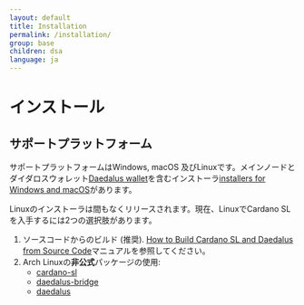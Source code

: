 ```yaml
---
layout: default
title: Installation
permalink: /installation/
group: base
children: dsa
language: ja
---
```


<!--# Installation-->
# インストール

<!--## Supported Platforms-->
## サポートプラットフォーム

<!--Supported platforms are Windows, macOS and Linux. There are
[installers for Windows and macOS](https://daedaluswallet.io/#download),
which include a main node and [Daedalus wallet](https://github.com/input-output-hk/daedalus).-->
サポートプラットフォームはWindows, macOS 及びLinuxです。メインノードとダイダロスウォレット[Daedalus wallet](https://github.com/input-output-hk/daedalus)を含むインストーラ[installers for Windows and macOS](https://daedaluswallet.io/#download)があります。

<!--Linux installer is going to be released soon. Currently, there are two options to
get Cardano SL on Linux:-->
Linuxのインストーラは間もなくリリースされます。現在、LinuxでCardano SLを入手するには2つの選択肢があります。

<!--1. Build from the source code (recommended). Please refer to [How to Build Cardano SL and Daedalus from
Source Code](https://github.com/input-output-hk/cardano-sl/blob/develop/docs/how-to/build-cardano-sl-and-daedalus-from-source-code.md) manual.
2. Use **unofficial** packages for Arch Linux:
   * [cardano-sl](https://aur.archlinux.org/packages/cardano-sl/)
   * [daedalus-bridge](https://aur.archlinux.org/packages/daedalus-bridge/)
   * [daedalus](https://aur.archlinux.org/packages/daedalus/)
-->
1. ソースコードからのビルド (推奨). [How to Build Cardano SL and Daedalus from
Source Code](https://github.com/input-output-hk/cardano-sl/blob/develop/docs/how-to/build-cardano-sl-and-daedalus-from-source-code.md)マニュアルを参照してください。
2. Arch Linuxの**非公式**パッケージの使用:
   * [cardano-sl](https://aur.archlinux.org/packages/cardano-sl/)
   * [daedalus-bridge](https://aur.archlinux.org/packages/daedalus-bridge/)
   * [daedalus](https://aur.archlinux.org/packages/daedalus/)


